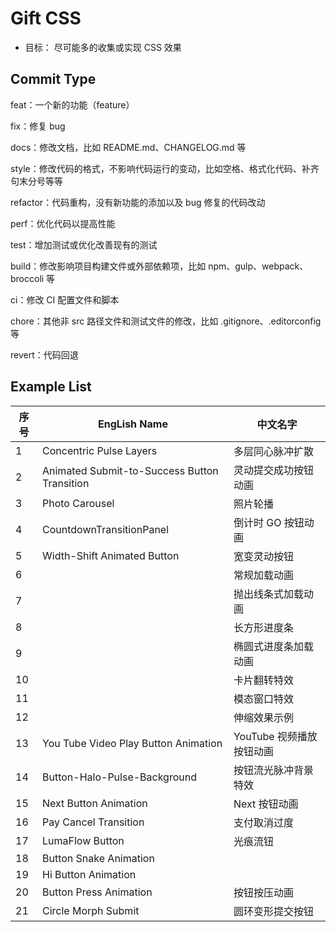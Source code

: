 # Gift CSS

- 目标： 尽可能多的收集或实现 CSS 效果

## Commit Type

feat：一个新的功能（feature）

fix：修复 bug

docs：修改文档，比如 README.md、CHANGELOG.md 等

style：修改代码的格式，不影响代码运行的变动，比如空格、格式化代码、补齐句末分号等等

refactor：代码重构，没有新功能的添加以及 bug 修复的代码改动

perf：优化代码以提高性能

test：增加测试或优化改善现有的测试

build：修改影响项目构建文件或外部依赖项，比如 npm、gulp、webpack、broccoli 等

ci：修改 CI 配置文件和脚本

chore：其他非 src 路径文件和测试文件的修改，比如 .gitignore、.editorconfig 等

revert：代码回退

## Example List

| 序号 | EngLish Name                                 | 中文名字                 |
| ---- | -------------------------------------------- | ------------------------ |
| 1    | Concentric Pulse Layers                      | 多层同心脉冲扩散         |
| 2    | Animated Submit-to-Success Button Transition | 灵动提交成功按钮动画     |
| 3    | Photo Carousel                               | 照片轮播                 |
| 4    | CountdownTransitionPanel                     | 倒计时 GO 按钮动画       |
| 5    | Width-Shift Animated Button                  | 宽变灵动按钮             |
| 6    |                                              | 常规加载动画             |
| 7    |                                              | 抛出线条式加载动画       |
| 8    |                                              | 长方形进度条             |
| 9    |                                              | 椭圆式进度条加载动画     |
| 10   |                                              | 卡片翻转特效             |
| 11   |                                              | 模态窗口特效             |
| 12   |                                              | 伸缩效果示例             |
| 13   | You Tube Video Play Button Animation         | YouTube 视频播放按钮动画 |
| 14   | Button-Halo-Pulse-Background                 | 按钮流光脉冲背景特效     |
| 15   | Next Button Animation                        | Next 按钮动画            |
| 16   | Pay Cancel Transition                        | 支付取消过度             |
| 17   | LumaFlow Button                              | 光痕流钮                 |
| 18   | Button Snake Animation                       |                          |
| 19   | Hi Button Animation                          |                          |
| 20   | Button Press Animation                       | 按钮按压动画             |
| 21   | Circle Morph Submit                          | 圆环变形提交按钮         |
